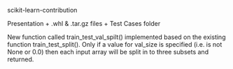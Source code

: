 scikit-learn-contribution

Presentation + .whl & .tar.gz files + Test Cases folder

New function called train_test_val_spilt() implemented based on the existing function train_test_split(). Only if a value for val_size is specified (i.e. is not None or 0.0) then each input array will be split in to three subsets and returned.

